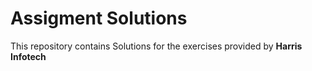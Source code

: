 # Assigment Solutions
This repository contains Solutions for the exercises provided by **Harris Infotech**
